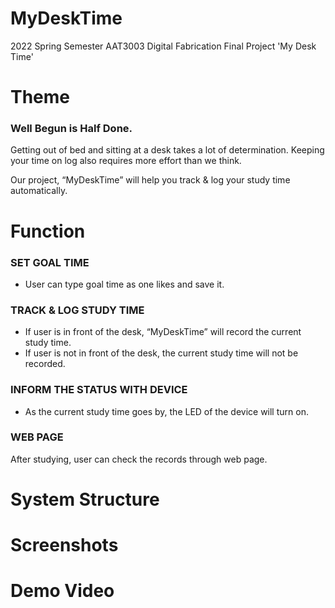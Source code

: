 # MyDeskTime
2022 Spring Semester AAT3003 Digital Fabrication Final Project 'My Desk Time'

# Theme
### Well Begun is Half Done.
Getting out of bed and sitting at a desk takes a lot of determination.
Keeping your time on log also requires more effort than we think.

Our project, “MyDeskTime” will help you track & log your study time automatically.

# Function
### SET GOAL TIME
- User can type goal time as one likes and save it.
### TRACK & LOG STUDY TIME
- If user is in front of the desk, “MyDeskTime” will record the current study time. 
- If user is not in front of the desk, the current study time will not be recorded.
### INFORM THE STATUS WITH DEVICE
- As the current study time goes by, the LED of the device will turn on.
### WEB PAGE
After studying, user can check the records through web page.

# System Structure

# Screenshots

# Demo Video
